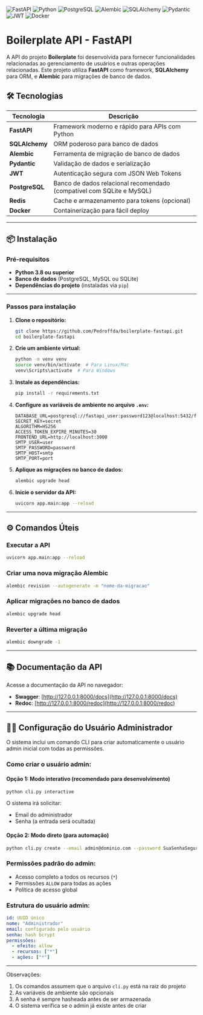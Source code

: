 ![FastAPI](https://img.shields.io/badge/FastAPI-005571?style=for-the-badge&logo=fastapi)
![Python](https://img.shields.io/badge/Python-3.8+-blue?style=for-the-badge&logo=python)
![PostgreSQL](https://img.shields.io/badge/PostgreSQL-316192?style=for-the-badge&logo=postgresql&logoColor=white)
![Alembic](https://img.shields.io/badge/Alembic-3A5EAB?style=for-the-badge&logo=alembic&logoColor=white)
![SQLAlchemy](https://img.shields.io/badge/SQLAlchemy-3A5EAB?style=for-the-badge&logo=sqlalchemy&logoColor=white)
![Pydantic](https://img.shields.io/badge/Pydantic-4B8BBE?style=for-the-badge&logo=pydantic&logoColor=white)
![JWT](https://img.shields.io/badge/JWT-000000?style=for-the-badge&logo=json-web-tokens&logoColor=white)
![Docker](https://img.shields.io/badge/Docker-2496ED?style=for-the-badge&logo=docker&logoColor=white)

# Boilerplate API - FastAPI

A API do projeto **Boilerplate** foi desenvolvida para fornecer funcionalidades relacionadas ao gerenciamento de usuários e outras operações relacionadas. Este projeto utiliza **FastAPI** como framework, **SQLAlchemy** para ORM, e **Alembic** para migrações de banco de dados.

## 🛠️ Tecnologias

| Tecnologia       | Descrição                                                                 |
|------------------|---------------------------------------------------------------------------|
| **FastAPI**      | Framework moderno e rápido para APIs com Python                           |
| **SQLAlchemy**   | ORM poderoso para banco de dados                                          |
| **Alembic**      | Ferramenta de migração de banco de dados                                  |
| **Pydantic**     | Validação de dados e serialização                                         |
| **JWT**          | Autenticação segura com JSON Web Tokens                                   |
| **PostgreSQL**   | Banco de dados relacional recomendado (compatível com SQLite e MySQL)     |
| **Redis**        | Cache e armazenamento para tokens (opcional)                              |
| **Docker**       | Containerização para fácil deploy                                         |
---

## 📦 **Instalação**

### **Pré-requisitos**
- **Python 3.8 ou superior**
- **Banco de dados** (PostgreSQL, MySQL ou SQLite)
- **Dependências do projeto** (instaladas via `pip`)

---

### **Passos para instalação**

1. **Clone o repositório:**
    ```bash
    git clone https://github.com/Pedroffda/boilerplate-fastapi.git
    cd boilerplate-fastapi
    ```

2. **Crie um ambiente virtual:**
    ```bash
    python -m venv venv
    source venv/bin/activate  # Para Linux/Mac
    venv\Scripts\activate  # Para Windows
    ```

3. **Instale as dependências:**
    ```bash
    pip install -r requirements.txt
    ```

4. **Configure as variáveis de ambiente no arquivo `.env`:**
    ```env
    DATABASE_URL=postgresql://fastapi_user:password123@localhost:5432/fastapi_db
    SECRET_KEY=secret
    ALGORITHM=HS256
    ACCESS_TOKEN_EXPIRE_MINUTES=30
    FRONTEND_URL=http://localhost:3000
    SMTP_USER=user
    SMTP_PASSWORD=password
    SMTP_HOST=smtp 
    SMTP_PORT=port
    ```

5. **Aplique as migrações no banco de dados:**
    ```bash
    alembic upgrade head
    ```


6. **Inicie o servidor da API:**
    ```bash
    uvicorn app.main:app --reload
    ```

---



## ⚙️ **Comandos Úteis**

### **Executar a API**
```bash
uvicorn app.main:app --reload
```

### **Criar uma nova migração Alembic**
```bash
alembic revision --autogenerate -m "nome-da-migracao"
```

### **Aplicar migrações no banco de dados**
```bash
alembic upgrade head
```

### **Reverter a última migração**
```bash
alembic downgrade -1
```

---

## 📚 **Documentação da API**
Acesse a documentação da API no navegador:

- **Swagger**: [http://127.0.0.1:8000/docs](http://127.0.0.1:8000/docs)
- **Redoc**: [http://127.0.0.1:8000/redoc](http://127.0.0.1:8000/redoc)

---

## 👨‍💻 **Configuração do Usuário Administrador**

O sistema inclui um comando CLI para criar automaticamente o usuário admin inicial com todas as permissões.

### Como criar o usuário admin:

#### Opção 1: Modo interativo (recomendado para desenvolvimento)
```bash
python cli.py interactive
```
O sistema irá solicitar:
- Email do administrador
- Senha (a entrada será ocultada)

#### Opção 2: Modo direto (para automação)
```bash
python cli.py create --email admin@dominio.com --password SuaSenhaSegura
```

### Permissões padrão do admin:
- Acesso completo a todos os recursos (`*`)
- Permissões `ALLOW` para todas as ações
- Política de acesso global


### Estrutura do usuário admin:
```yaml
id: UUID único
nome: "Administrador"
email: configurado pelo usuário
senha: hash bcrypt
permissões:
  - efeito: allow
  - recursos: ["*"]
  - ações: ["*"]
```

---

Observações:
1. Os comandos assumem que o arquivo `cli.py` está na raiz do projeto
2. As variáveis de ambiente são opcionais
3. A senha é sempre hasheada antes de ser armazenada
4. O sistema verifica se o admin já existe antes de criar